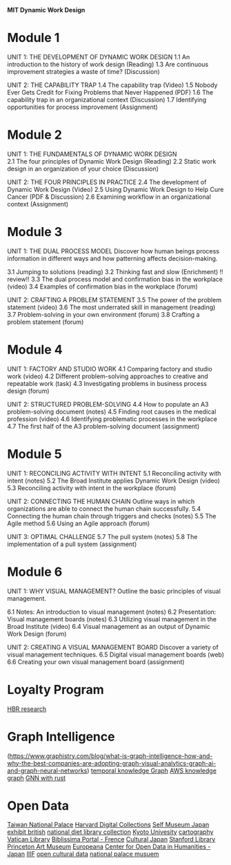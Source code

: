 **MIT Dynamic Work Design** 
# Module 1
UNIT 1: THE DEVELOPMENT OF DYNAMIC WORK DESIGN
1.1 An introduction to the history of work design (Reading)
1.3 Are continuous improvement strategies a waste of time? (Discussion)

UNIT 2: THE CAPABILITY TRAP 
1.4 The capability trap (Video)
1.5 Nobody Ever Gets Credit for Fixing Problems that Never Happened (PDF)
1.6 The capability trap in an organizational context (Discussion)
1.7 Identifying opportunities for process improvement (Assignment)

# Module 2
UNIT 1: THE FUNDAMENTALS OF DYNAMIC WORK DESIGN  
2.1 The four principles of Dynamic Work Design (Reading)
2.2 Static work design in an organization of your choice (Discussion)
 
UNIT 2: THE FOUR PRINCIPLES IN PRACTICE
2.4 The development of Dynamic Work Design (Video)
2.5 Using Dynamic Work Design to Help Cure Cancer (PDF & Discussion)
2.6 Examining workflow in an organizational context (Assignment)

# Module 3
UNIT 1: THE DUAL PROCESS MODEL
Discover how human beings process information in different ways and how patterning affects decision-making.

3.1 Jumping to solutions (reading)
3.2 Thinking fast and slow (Enrichment) !! review!!
3.3 The dual process model and confirmation bias in the workplace (video)
3.4 Examples of confirmation bias in the workplace (forum)

UNIT 2: CRAFTING A PROBLEM STATEMENT
3.5 The power of the problem statement (video)
3.6 The most underrated skill in management (reading)
3.7 Problem-solving in your own environment (forum)
3.8 Crafting a problem statement (forum)

# Module 4
UNIT 1: FACTORY AND STUDIO WORK 
4.1 Comparing factory and studio work (video)
4.2 Different problem-solving approaches to creative and repeatable work (task)
4.3 Investigating problems in business process design (forum)

UNIT 2: STRUCTURED PROBLEM-SOLVING
4.4 How to populate an A3 problem-solving document (notes)
4.5 Finding root causes in the medical profession (video)
4.6 Identifying problematic processes in the workplace 
4.7 The first half of the A3 problem-solving document (assignment)

# Module 5
UNIT 1: RECONCILING ACTIVITY WITH INTENT 
5.1 Reconciling activity with intent (notes)
5.2 The Broad Institute applies Dynamic Work Design (video)
5.3 Reconciling activity with intent in the workplace (forum)

UNIT 2: CONNECTING THE HUMAN CHAIN
Outline ways in which organizations are able to connect the human chain successfully.
5.4 Connecting the human chain through triggers and checks (notes)
5.5 The Agile method 
5.6 Using an Agile approach (forum)

UNIT 3: OPTIMAL CHALLENGE
5.7 The pull system (notes)
5.8 The implementation of a pull system (assignment)

# Module 6
UNIT 1: WHY VISUAL MANAGEMENT?
Outline the basic principles of visual management.

6.1 Notes: An introduction to visual management (notes)
6.2 Presentation: Visual management boards (notes)
6.3 Utilizing visual management in the Broad Institute (video)
6.4 Visual management as an output of Dynamic Work Design (forum)

UNIT 2: CREATING A VISUAL MANAGEMENT BOARD 
Discover a variety of visual management techniques.
6.5 Digital visual management boards (web)
6.6 Creating your own visual management board (assignment)


# Loyalty Program
[HBR research](https://hbr.org/search?search_type=&term=loyalty&loaded=1)
[](https://www.claruscommerce.com/blog/premium-loyalty-member-engagement/)
[](https://www.shopify.co.uk/blog/loyalty-program)
[](https://sleeknote.com/blog/customer-loyalty-programs)
[](https://www.claruscommerce.com/blog/7-types-of-loyalty-programs-which-is-right-for-your-brand/)

# Graph Intelligence
(https://www.graphistry.com/blog/what-is-graph-intelligence-how-and-why-the-best-companies-are-adopting-graph-visual-analytics-graph-ai-and-graph-neural-networks)
[temporal knowledge Graph](https://analyticsindiamag.com/all-you-need-to-know-about-temporal-knowledge-graphs/)
[AWS knowledge graph](https://www.amazon.science/blog/combining-knowledge-graphs-quickly-and-accurately)
[GNN with rust](https://darianharrison89.medium.com/graph-neural-networks-with-rust-4681fee71933)

# Open Data
[Taiwan National Palace](https://digitalarchive.npm.gov.tw/)
[Harvard Digital Collections](https://library.harvard.edu/digital-collections)
[Self Museum Japan](https://self-museum.cultural.jp/)
[exhibit british](https://www.exhibit.so/)
[national diet library collection](https://dl.ndl.go.jp/?__lang=en)
[Kyoto Univesity](https://rmda.kulib.kyoto-u.ac.jp/)
[cartography](https://www.davidrumsey.com/)
[Vatican Library](https://digi.vatlib.it/)
[Biblissima Portal - Frence](https://www.biblissima.fr/)
[Cultural Japan](https://cultural.jp/)
[Stanford Library](https://searchworks.stanford.edu/)
[Princeton Art Museum](https://artmuseum.princeton.edu/)
[Europeana](https://www.europeana.eu/en)
[Center for Open Data in Humanities - Japan](http://codh.rois.ac.jp/)
[IIIF](https://iiif.io/)
[open cultural data](https://museum-id.com/unlocking-potential-next-open-cultural-data-museums-mia-ridge/)
[national palace musuem](https://theme.npm.edu.tw/opendata/index.aspx?lang=2)